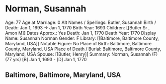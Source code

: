 # Norman, Susannah

Age: 77
Age at Marriage: 0
Alt Names / Spellings: Butler, Susannah
Birth / Death: Jan 1, 1693 → Jan 1, 1770
Birth Year: 1693
Children: [[Butler Sr , Amon M]]
Dates Approx.: Yes
Death: Jan 1, 1770
Death Year: 1770
Display Name: Susannah Norman
Gender: F
Library: [[Baltimore, Baltimore County, Maryland, USA]]
Notable Figure: No
Place of Birth: Baltimore, Baltimore County, Maryland, USA
Place of Death / Burial: Baltimore, Baltimore County, Maryland, USA
Spouse: [[Butler, Henry]]
Summary: Norman, Susannah (F) (77 yrs)
[B] Jan 1, 1693 - [D] Jan 1, 1770

## Baltimore, Baltimore, Maryland, USA